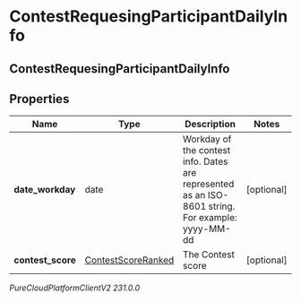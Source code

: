 # ContestRequesingParticipantDailyInfo

## ContestRequesingParticipantDailyInfo

## Properties

|Name | Type | Description | Notes|
|------------ | ------------- | ------------- | -------------|
| **date_workday** | date | Workday of the contest info. Dates are represented as an ISO-8601 string. For example: yyyy-MM-dd | [optional] |
| **contest_score** | [ContestScoreRanked](ContestScoreRanked) | The Contest score | [optional] |



_PureCloudPlatformClientV2 231.0.0_
